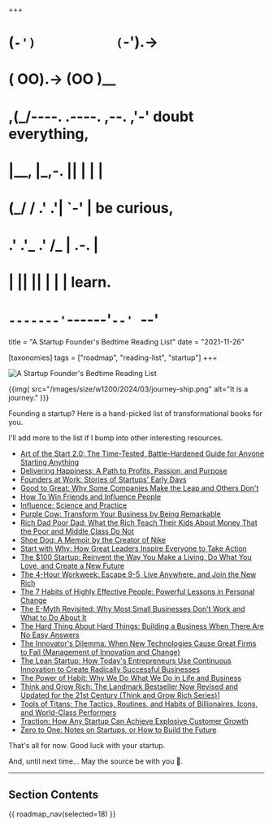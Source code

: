 +++
#   (`-')           (`-').->
#   ( OO).->        (OO )__
# ,(_/----. .----. ,--. ,'-' doubt everything,
# |__,    |\_,-.  ||  | |  |
#  (_/   /    .' .'|  `-'  | be curious,
#  .'  .'_  .'  /_ |  .-.  |
# |       ||      ||  | |  | learn.
# `-------'`------'`--' `--'

title = "A Startup Founder's Bedtime Reading List"
date = "2021-11-26"

[taxonomies]
tags = ["roadmap", "reading-list", "startup"]
+++

![A Startup Founder's Bedtime Reading List]()

{{img(
  src="/images/size/w1200/2024/03/journey-ship.png"
  alt="It is a journey."
)}}

Founding a startup? Here is a hand-picked list of transformational books for
you.

I'll add more to the list if I bump into other interesting resources.

* [Art of the Start 2.0: The Time-Tested, Battle-Hardened Guide for Anyone 
  Starting Anything](https://www.goodreads.com/book/show/22835624-the-art-of-the-start-2-0)
* [Delivering Happiness: A Path to Profits, Passion, and 
  Purpose](https://www.goodreads.com/book/show/6828896-delivering-happiness)
* [Founders at Work: Stories of Startups' Early 
  Days](https://www.goodreads.com/book/show/98233.Founders_at_Work)
* [Good to Great: Why Some Companies Make the Leap and Others 
  Don't](https://www.goodreads.com/book/show/76865.Good_to_Great)
* [How To Win Friends and Influence 
  People](https://www.goodreads.com/book/show/4865.How_to_Win_Friends_and_Influence_People)
* [Influence: Science and Practice](https://www.goodreads.com/book/show/123684.Influence)
* [Purple Cow: Transform Your Business by Being 
  Remarkable](https://www.goodreads.com/book/show/641604.Purple_Cow)
* [Rich Dad Poor Dad: What the Rich Teach Their Kids About Money That the Poor 
  and Middle Class Do Not](https://www.goodreads.com/book/show/69571.Rich_Dad_Poor_Dad)
* [Shoe Dog: A Memoir by the Creator of 
  Nike](https://www.goodreads.com/book/show/27220736-shoe-dog)
* [Start with Why: How Great Leaders Inspire Everyone to Take 
  Action](https://www.goodreads.com/book/show/7108725-start-with-wh)
* [The $100 Startup: Reinvent the Way You Make a Living, Do What You Love, and 
  Create a New Future](https://www.goodreads.com/book/show/12605157-the-100-startup)
* [The 4-Hour Workweek: Escape 9-5, Live Anywhere, and Join the New 
  Rich](https://www.goodreads.com/book/show/368593.The_4_Hour_Workweek)
* [The 7 Habits of Highly Effective People: Powerful Lessons in Personal 
  Change](https://www.goodreads.com/book/show/36072.The_7_Habits_of_Highly_Effective_People)
* [The E-Myth Revisited: Why Most Small Businesses Don't Work and What to Do 
  About It](https://www.goodreads.com/book/show/40742319-e-myth-revisited-drive-life-leverage-7-habits-of-highly-effective-peo)
* [The Hard Thing About Hard Things: Building a Business When There Are No Easy 
  Answers](https://www.goodreads.com/book/show/18176747-the-hard-thing-about-hard-things)
* [The Innovator's Dilemma: When New Technologies Cause Great Firms to Fail 
  (Management of Innovation and Change)](https://www.goodreads.com/book/show/2615.The_Innovator_s_Dilemma)
* [The Lean Startup: How Today's Entrepreneurs Use Continuous Innovation to 
  Create Radically Successful Businesses](https://www.goodreads.com/book/show/10127019-the-lean-startup)
* [The Power of Habit: Why We Do What We Do in Life and 
  Business](https://www.goodreads.com/book/show/12609433-the-power-of-habit)
* [Think and Grow Rich: The Landmark Bestseller Now Revised and Updated for the 
  21st Century (Think and Grow Rich Series)](https://www.goodreads.com/book/show/30186948-think-and-grow-rich)]
* [Tools of Titans: The Tactics, Routines, and Habits of Billionaires, Icons, 
  and World-Class Performers](https://www.goodreads.com/book/show/31823677-tools-of-titans)
* [Traction: How Any Startup Can Achieve Explosive Customer 
  Growth](https://www.goodreads.com/book/show/22091581-traction)
* [Zero to One: Notes on Startups, or How to Build the 
  Future](https://www.goodreads.com/book/show/18050143-zero-to-one)

That's all for now. Good luck with your startup.

And, until next time... May the source be with you 🦄.

--------

## Section Contents

{{ roadmap_nav(selected=18) }}
